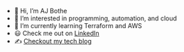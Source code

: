 - 👋  Hi, I’m AJ Bothe
- 👀  I’m interested in programming, automation, and cloud 
- 🌱  I’m currently learning Terraform and AWS
- 😃  Check me out on [LinkedIn](https://www.linkedin.com/in/ajbothe/)
- ✍️  [Checkout my tech blog](https://blog.ajbothe.com/)
